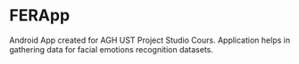 # FERApp

Android App created for AGH UST Project Studio Cours.
Application helps in gathering data for facial emotions recognition datasets.


 <!-- https://stackoverflow.com/questions/40087355/android-mkdirs-not-working
Switchig permissions in Setting->Apps->EFRApp on smartphone is nedeed -->
